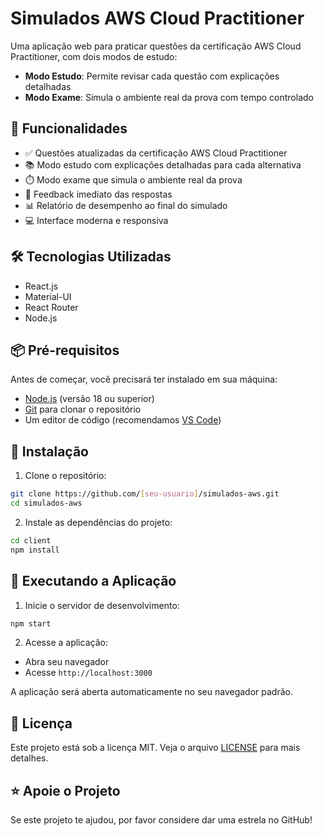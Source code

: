 # Simulados AWS Cloud Practitioner

Uma aplicação web para praticar questões da certificação AWS Cloud Practitioner, com dois modos de estudo:

- **Modo Estudo**: Permite revisar cada questão com explicações detalhadas
- **Modo Exame**: Simula o ambiente real da prova com tempo controlado

## 🚀 Funcionalidades

- ✅ Questões atualizadas da certificação AWS Cloud Practitioner
- 📚 Modo estudo com explicações detalhadas para cada alternativa
- ⏱️ Modo exame que simula o ambiente real da prova
- 🎯 Feedback imediato das respostas
- 📊 Relatório de desempenho ao final do simulado
- 💻 Interface moderna e responsiva

## 🛠️ Tecnologias Utilizadas

- React.js
- Material-UI
- React Router
- Node.js

## 📦 Pré-requisitos

Antes de começar, você precisará ter instalado em sua máquina:
- [Node.js](https://nodejs.org/) (versão 18 ou superior)
- [Git](https://git-scm.com/) para clonar o repositório
- Um editor de código (recomendamos [VS Code](https://code.visualstudio.com/))

## 🔧 Instalação

1. Clone o repositório:
```bash
git clone https://github.com/[seu-usuario]/simulados-aws.git
cd simulados-aws
```

2. Instale as dependências do projeto:
```bash
cd client
npm install
```

## 🚀 Executando a Aplicação

1. Inicie o servidor de desenvolvimento:
```bash
npm start
```

2. Acesse a aplicação:
- Abra seu navegador
- Acesse `http://localhost:3000`

A aplicação será aberta automaticamente no seu navegador padrão.

## 📝 Licença

Este projeto está sob a licença MIT. Veja o arquivo [LICENSE](LICENSE) para mais detalhes.

## ⭐ Apoie o Projeto

Se este projeto te ajudou, por favor considere dar uma estrela no GitHub! 